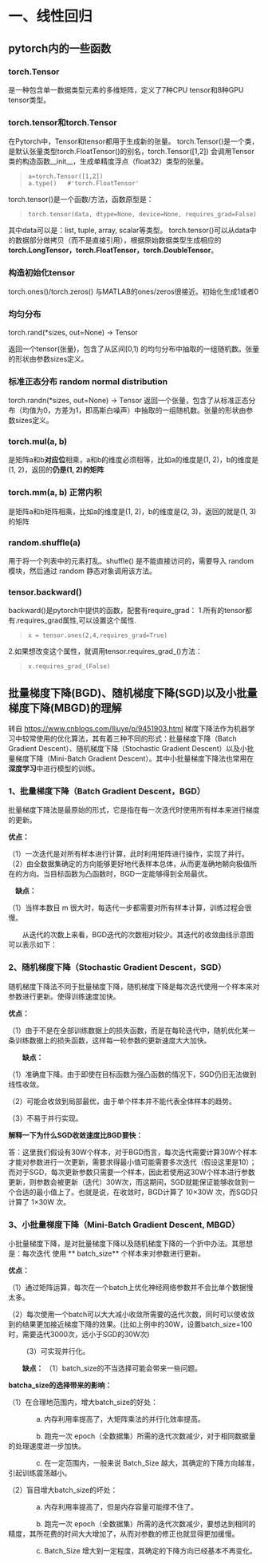 # 一、线性回归
## pytorch内的一些函数
### torch.Tensor
是一种包含单一数据类型元素的多维矩阵，定义了7种CPU tensor和8种GPU tensor类型。
### torch.tensor和torch.Tensor
在Pytorch中，Tensor和tensor都用于生成新的张量。
torch.Tensor()是一个类，是默认张量类型torch.FloatTensor()的别名，torch.Tensor([1,2]) 会调用Tensor类的构造函数__init__，生成单精度浮点（float32）类型的张量。
> ```
> a=torch.Tensor([1,2])
> a.type()   #'torch.FloatTensor'

torch.tensor()是一个函数/方法，函数原型是：
>```
> torch.tensor(data, dtype=None, device=None, requires_grad=False)

其中data可以是：list, tuple, array, scalar等类型。
torch.tensor()可以从data中的数据部分做拷贝（而不是直接引用），根据原始数据类型生成相应的**torch.LongTensor，torch.FloatTensor，torch.DoubleTensor**。

### 构造初始化tensor
torch.ones()/torch.zeros() 与MATLAB的ones/zeros很接近。初始化生成1或者0
### 均匀分布
torch.rand(*sizes, out=None) → Tensor

返回一个tensor(张量)，包含了从区间[0,1) 的均匀分布中抽取的一组随机数。张量的形状由参数sizes定义。

### 标准正态分布 random normal distribution
torch.randn(*sizes, out=None) → Tensor
返回一个张量，包含了从标准正态分布（均值为0，方差为1，即高斯白噪声）中抽取的一组随机数。张量的形状由参数sizes定义。

### torch.mul(a, b)
是矩阵a和b**对应位**相乘，a和b的维度必须相等，比如a的维度是(1, 2)，b的维度是(1, 2)，返回的**仍是(1, 2)的矩阵**
### torch.mm(a, b) 正常内积
是矩阵a和b矩阵相乘，比如a的维度是(1, 2)，b的维度是(2, 3)，返回的就是(1, 3)的矩阵

### random.shuffle(a)
用于将一个列表中的元素打乱。shuffle() 是不能直接访问的，需要导入 random 模块，然后通过 random 静态对象调用该方法。

### tensor.backward()
backward()是pytorch中提供的函数，配套有require_grad：
1.所有的tensor都有.requires_grad属性,可以设置这个属性.
> ```
> x = tensor.ones(2,4,requires_grad=True)

2.如果想改变这个属性，就调用tensor.requires_grad_()方法：
> ```
> x.requires_grad_(False)

## 批量梯度下降(BGD)、随机梯度下降(SGD)以及小批量梯度下降(MBGD)的理解
转自 <https://www.cnblogs.com/lliuye/p/9451903.html>
梯度下降法作为机器学习中较常使用的优化算法，其有着三种不同的形式：批量梯度下降（Batch Gradient Descent）、随机梯度下降（Stochastic Gradient Descent）以及小批量梯度下降（Mini-Batch Gradient Descent）。其中小批量梯度下降法也常用在**深度学习**中进行模型的训练。
### 1、批量梯度下降（Batch Gradient Descent，BGD）

批量梯度下降法是最原始的形式，它是指在每一次迭代时使用所有样本来进行梯度的更新。

**优点：**

（1）一次迭代是对所有样本进行计算，此时利用矩阵进行操作，实现了并行。
（2）由全数据集确定的方向能够更好地代表样本总体，从而更准确地朝向极值所在的方向。当目标函数为凸函数时，BGD一定能够得到全局最优。

 **缺点：**
 
 （1）当样本数目 m 很大时，每迭代一步都需要对所有样本计算，训练过程会很慢。
 
  从迭代的次数上来看，BGD迭代的次数相对较少。其迭代的收敛曲线示意图可以表示如下：
  
  ### 2、随机梯度下降（Stochastic Gradient Descent，SGD）
  随机梯度下降法不同于批量梯度下降，随机梯度下降是每次迭代使用一个样本来对参数进行更新。使得训练速度加快。
  
  **优点：**
  
  （1）由于不是在全部训练数据上的损失函数，而是在每轮迭代中，随机优化某一条训练数据上的损失函数，这样每一轮参数的更新速度大大加快。
  
  **缺点：**
  
  （1）准确度下降。由于即使在目标函数为强凸函数的情况下，SGD仍旧无法做到线性收敛。
  
  （2）可能会收敛到局部最优，由于单个样本并不能代表全体样本的趋势。
  
  （3）不易于并行实现。
  
  **解释一下为什么SGD收敛速度比BGD要快：**
  
  答：这里我们假设有30W个样本，对于BGD而言，每次迭代需要计算30W个样本才能对参数进行一次更新，需要求得最小值可能需要多次迭代（假设这里是10）；而对于SGD，每次更新参数只需要一个样本，因此若使用这30W个样本进行参数更新，则参数会被更新（迭代）30W次，而这期间，SGD就能保证能够收敛到一个合适的最小值上了。也就是说，在收敛时，BGD计算了 10×30W 次，而SGD只计算了 1×30W 次。
  
  ### 3、小批量梯度下降（Mini-Batch Gradient Descent, MBGD）
  小批量梯度下降，是对批量梯度下降以及随机梯度下降的一个折中办法。其思想是：每次迭代 使用 ** batch_size** 个样本来对参数进行更新。
  
  **优点：**
  
  （1）通过矩阵运算，每次在一个batch上优化神经网络参数并不会比单个数据慢太多。
  
  （2）每次使用一个batch可以大大减小收敛所需要的迭代次数，同时可以使收敛到的结果更加接近梯度下降的效果。(比如上例中的30W，设置batch_size=100时，需要迭代3000次，远小于SGD的30W次)
  
  （3）可实现并行化。
  
  **缺点：**
  （1）batch_size的不当选择可能会带来一些问题。
  
  **batcha_size的选择带来的影响：**
  
  （1）在合理地范围内，增大batch_size的好处：
  
    a. 内存利用率提高了，大矩阵乘法的并行化效率提高。
    
    b. 跑完一次 epoch（全数据集）所需的迭代次数减少，对于相同数据量的处理速度进一步加快。
    
    c. 在一定范围内，一般来说 Batch_Size 越大，其确定的下降方向越准，引起训练震荡越小。
    
  （2）盲目增大batch_size的坏处：
  
    a. 内存利用率提高了，但是内存容量可能撑不住了。
    
    b. 跑完一次 epoch（全数据集）所需的迭代次数减少，要想达到相同的精度，其所花费的时间大大增加了，从而对参数的修正也就显得更加缓慢。
    
    c. Batch_Size 增大到一定程度，其确定的下降方向已经基本不再变化。

